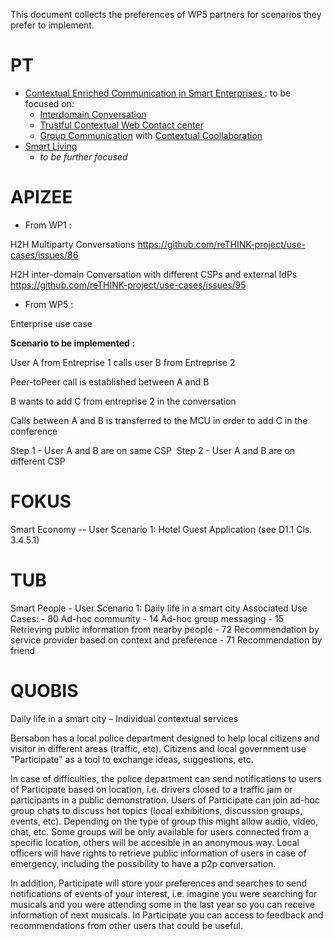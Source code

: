 This document collects the preferences of WP5 partners for scenarios they prefer to implement.

PT
==

-	[Contextual Enriched Communication in Smart Enterprises ](https://github.com/reTHINK-project/use-cases/wiki/Contextual-Enriched-Communication-in-Smart-Enterprises): to be focused on:
	-	[Interdomain Conversation](https://github.com/reTHINK-project/use-cases/issues/95)
	-	[Trustful Contextual Web Contact center](https://github.com/reTHINK-project/use-cases/issues/94)
	-	[Group Communication](https://github.com/reTHINK-project/use-cases/issues/86) with [Contextual Coollaboration](https://github.com/reTHINK-project/use-cases/issues/97)
-	[Smart Living](https://github.com/reTHINK-project/use-cases/wiki/Contextual-Enriched-Communication-in-Smart-Cities#smart-living)
	-	*to be further focused*

APIZEE
======

-	From WP1 :

H2H Multiparty Conversations https://github.com/reTHINK-project/use-cases/issues/86

H2H inter-domain Conversation with different CSPs and external IdPs https://github.com/reTHINK-project/use-cases/issues/95

-	From WP5 :

Enterprise use case

**Scenario to be implemented :**

User A from Entreprise 1 calls user B from Entreprise 2

Peer-toPeer call is established between A and B

B wants to add C from entreprise 2 in the conversation

Calls between A and B is transferred to the MCU in order to add C in the conference

Step 1 - User A and B are on same CSP  Step 2 - User A and B are on different CSP

FOKUS
=====

Smart Economy -- User Scenario 1: Hotel Guest Application (see D1.1 Cls. 3.4.5.1)

TUB
===

Smart People - User Scenario 1: Daily life in a smart city Associated Use Cases: - 80 Ad-hoc community - 14 Ad-hoc group messaging - 15 Retrieving public information from nearby people - 72 Recommendation by service provider based on context and preference - 71 Recommendation by friend

QUOBIS
======

Daily life in a smart city – Individual contextual services

Bersabon has a local police department designed to help local citizens and visitor in different areas (traffic, etc). Citizens and local government use "Participate" as a tool to exchange ideas, suggestions, etc.

In case of difficulties, the police department can send notifications to users of Participate based on location, i.e. drivers closed to a traffic jam or participants in a public demonstration. Users of Participate can join ad-hoc group chats to discuss hot topics (local exhibitions, discussion groups, events, etc). Depending on the type of group this might allow audio, video, chat, etc. Some groups will be only available for users connected from a specific location, others will be accesible in an anonymous way. Local officers will have rights to retrieve public information of users in case of emergency, including the possibility to have a p2p conversation.

In addition, Participate will store your preferences and searches to send notifications of events of your interest, i.e. imagine you were searching for musicals and you were attending some in the last year so you can receive information of next musicals. In Participate you can access to feedback and recommendations from other users that could be useful.
